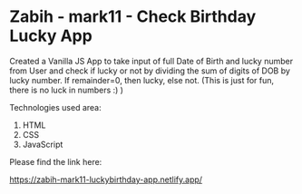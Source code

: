 # Zabih - mark11 - Check Birthday Lucky App

Created a Vanilla JS App to take input of full Date of Birth and lucky number from User and check if lucky or not by dividing the sum of digits of DOB by lucky number. If remainder=0, then lucky, else not. (This is just for fun, there is no luck in numbers :) )

Technologies used area:
1. HTML
1. CSS
1. JavaScript

Please find the link here:

https://zabih-mark11-luckybirthday-app.netlify.app/